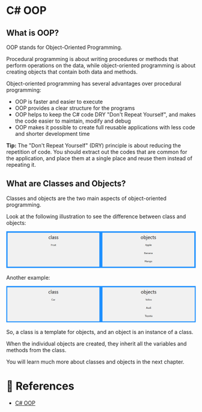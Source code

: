 # C# OOP

## What is OOP?

OOP stands for Object-Oriented Programming.

Procedural programming is about writing procedures or methods that perform operations on the data, while object-oriented programming is about creating objects that contain both data and methods.

Object-oriented programming has several advantages over procedural programming:

- OOP is faster and easier to execute
- OOP provides a clear structure for the programs
- OOP helps to keep the C# code DRY "Don't Repeat Yourself", and makes the code easier to maintain, modify and debug
- OOP makes it possible to create full reusable applications with less code and shorter development time

**Tip:** The "Don't Repeat Yourself" (DRY) principle is about reducing the repetition of code. You should extract out the codes that are common for the application, and place them at a single place and reuse them instead of repeating it.

## What are Classes and Objects?

Classes and objects are the two main aspects of object-oriented programming.

Look at the following illustration to see the difference between class and objects:

![C# OOP](./assets/cs-oop.png "C# OOP")

Another example:

![C# OOP](./assets/cs-oop-2.png "C# OOP")

So, a class is a template for objects, and an object is an instance of a class.

When the individual objects are created, they inherit all the variables and methods from the class.

You will learn much more about classes and objects in the next chapter.

# 📜 References

- [C# OOP](https://www.w3schools.com/cs/cs_oop.php)
